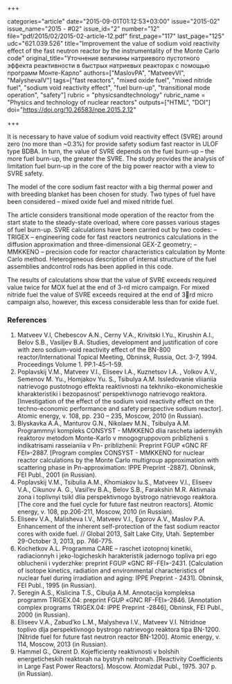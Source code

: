 +++

categories="article"
date="2015-09-01T01:12:53+03:00"
issue="2015-02"
issue_name="2015 - #02"
issue_id="2"
number="12"
file="pdf/2015/02/2015-02-article-12.pdf"
first_page="117"
last_page="125"
udc="621.039.526"
title="Improvement the value of sodium void reactivity effect of the fast neutron reactor by the instrumentality of the Monte Carlo code"
original_title="Уточнение величины натриевого пустотного эффекта реактивности в быстрых натриевых реакторах с помощью программ Монте-Карло"
authors=["MaslovPA", "MatveevVI", "MalyshevaIV"]
tags=["fast reactors", "mixed oxide fuel", "mixed nitride fuel", "sodium void reactivity effect", "fuel burn-up", "transitional mode operation", "safety"]
rubric = "physicsandtechnology"
rubric_name = "Physics and technology of nuclear reactors"
outputs=["HTML", "DOI"]
doi="https://doi.org/10.26583/npe.2015.2.12"

+++

It is necessary to have value of sodium void reactivity effect (SVRE) around zero (no more than ~0.3%) for provide safety sodium fast reactor in ULOF type BDBA. In turn, the value of SVRE depends on the fuel burn-up – the more fuel burn-up, the greater the SVRE. The study provides the analysis of limitation fuel burn-up in the core of the big power reactor with a view to SVRE safety.

The model of the core sodium fast reactor with a big thermal power and with breeding blanket has been chosen for study. Two types of fuel have been considered – mixed oxide fuel and mixed nitride fuel.

The article considers transitional mode operation of the reactor from the start state to the steady-state overload, where core passes various stages of fuel burn-up. SVRE calculations have been carried out by two codes:
– TRIGEX – engineering code for fast reactors neutronics calculations in the diffusion approximation and three-dimensional GEX-Z geometry;
– MMKKENO – precision code for reactor characteristics calculation by Monte Carlo method. Heterogeneous description of internal structure of the fuel assemblies andcontrol rods has been applied in this code.

The results of calculations show that the value of SVRE exceeds required value twice for MOX fuel at the end of 3-rd micro campaign. For mixed nitride fuel the value of SVRE exceeds required at the end of 3rd micro campaign also, however, this excess considerable less than for oxide fuel.

### References

1. Matveev V.I, Chebescov A.N., Cerny V.A., Krivitski I.Yu., Kirushin A.I., Belov S.B., Vasiljev B.A. Studies, development and justification of core with zero sodium-void reactivity effect of the BN-800 reactor/International Topical Meeting, Obninsk, Russia, Oct. 3-7, 1994. Proceedings Volume 1. PP.1-45–1-59.
2. Poplavskij V.M., Matveev V.I., Eliseev I.A., Kuznetsov I.A. , Volkov A.V., Semenov M. Yu., Homjakov Yu. S., Tsibulya A.M. Issledovanie vliianiia natrievogo pustotnogo effekta reaktivnosti na tekhniko-ekonomicheskie kharakteristiki i bezopasnost’ perspektivnogo natrievogo reaktora. [Investigation of the effect of the sodium void reactivity effect on the techno-economic performance and safety perspective sodium reactor]. Atomic energy, v. 108, pp. 230 – 235, Moscow, 2010 (in Russian).
3. Blyskavka A.A., Manturov G.N., Nikolaev M.N., Tsibulya A.M. Programmnyi kompleks CONSYST - MMKKENO dlia rascheta iadernykh reaktorov metodom Monte-Karlo v mnogogruppovom priblizhenii s indikatrisami rasseianiia v Pn- priblizhenii: Preprint FGUP «GNC RF FEI»-2887. [Program complex CONSYST - MMKKENO for nuclear reactor calculations by the Monte Carlo multigroup approximation with scattering phase in Pn-approximation: IPPE Preprint -2887]. Obninsk, FEI Publ., 2001 (in Russian).
4. Poplavskij V.M., Tsibulia A.M., Khomiakov Iu.S., Matveev V.I., Eliseev V.A., Cikunov A. G., Vasil’ev B.A., Belov S.B., Farakshin M.R. Aktivnaia zona i toplivnyi tsikl dlia perspektivnogo bystrogo natrievogo reaktora. [The core and the fuel cycle for future fast neutron reactors]. Atomic energy, v. 108, pp.206-211, Moscow, 2010 (in Russian).
5. Eliseev V.А., Malisheva I.V., Matveev V.I., Egorov А.V., Maslov P.А. Enhancement of the inherent self-protection of the fast sodium reactor cores with oxide fuel. // Global 2013, Salt Lake City, Utah. September 29-October 3, 2013, pp. 766-775.
6. Kochetkov A.L. Programma CARE – raschet izotopnoj kinetiki, radiacionnyh i jeko-logicheskih harakteristik jadernogo topliva pri ego obluchenii i vyderzhke: preprint FGUP «GNC RF-FEI»-2431. [Calculation of isotope kinetics, radiation and environmental characteristics of nuclear fuel during irradiation and aging: IPPE Preprint - 2431]. Obninsk, FEI Publ., 1995 (in Russian).
7. Seregin A.S., Kislicina T.S., Cibulja A.M. Annotacija kompleksa programm TRIGEX.04: preprint FGUP «GNC RF-FEI»-2846. [Annotation complex programs TRIGEX.04: IPPE Preprint -2846], Obninsk, FEI Publ., 2000 (in Russian).
8. Eliseev V.A., Zabud’ko L.M., Malysheva I.V., Matveev V.I. Nitridnoe toplivo dlja perspektivnogo bystrogo natrievogo reaktora tipa BN-1200. [Nitride fuel for future fast neutron reactor BN-1200]. Atomic energy, v. 114, Moscow, 2013 (in Russian).
9. Hammel G., Okrent D. Kojefficienty reaktivnosti v bolshih energeticheskih reaktorah na bystryh neitronah. [Reactivity Coefficients in Large Fast Power Reactors]. Moscow. Atomizdat Publ., 1975. 307 p. (in Russian).